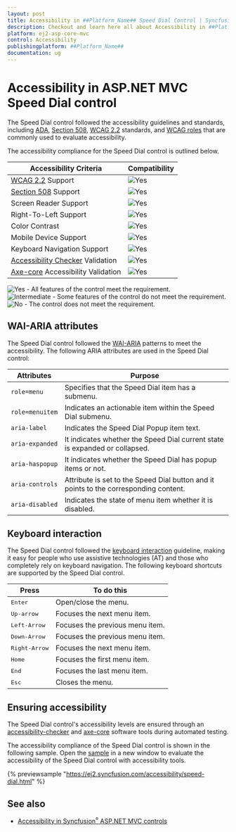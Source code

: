 ```yaml
---
layout: post
title: Accessibility in ##Platform_Name## Speed Dial Control | Syncfusion
description: Checkout and learn here all about Accessibility in ##Platform_Name## Speed Dial control of Syncfusion Essential JS 2 and more details.
platform: ej2-asp-core-mvc
control: Accessibility
publishingplatform: ##Platform_Name##
documentation: ug
---
```


# Accessibility in ASP.NET MVC Speed Dial control

The Speed Dial control followed the accessibility guidelines and standards, including [ADA](https://www.ada.gov/), [Section 508](https://www.section508.gov/), [WCAG 2.2](https://www.w3.org/TR/WCAG22/) standards, and [WCAG roles](https://www.w3.org/TR/wai-aria/#roles) that are commonly used to evaluate accessibility.

The accessibility compliance for the Speed Dial control is outlined below.

| Accessibility Criteria | Compatibility |
| -- | -- |
| [WCAG 2.2](https://www.w3.org/TR/WCAG22/) Support | <img src="https://cdn.syncfusion.com/content/images/landing-page/yes.png" alt="Yes"> |
| [Section 508](https://www.section508.gov/) Support | <img src="https://cdn.syncfusion.com/content/images/landing-page/yes.png" alt="Yes"> |
| Screen Reader Support | <img src="https://cdn.syncfusion.com/content/images/landing-page/yes.png" alt="Yes"> |
| Right-To-Left Support | <img src="https://cdn.syncfusion.com/content/images/landing-page/yes.png" alt="Yes"> |
| Color Contrast | <img src="https://cdn.syncfusion.com/content/images/landing-page/yes.png" alt="Yes"> |
| Mobile Device Support | <img src="https://cdn.syncfusion.com/content/images/landing-page/yes.png" alt="Yes"> |
| Keyboard Navigation Support | <img src="https://cdn.syncfusion.com/content/images/landing-page/yes.png" alt="Yes"> |
| [Accessibility Checker](https://www.npmjs.com/package/accessibility-checker) Validation | <img src="https://cdn.syncfusion.com/content/images/landing-page/yes.png" alt="Yes"> |
| [Axe-core](https://www.npmjs.com/package/axe-core) Accessibility Validation | <img src="https://cdn.syncfusion.com/content/images/landing-page/yes.png" alt="Yes"> |

<style>
    .post .post-content img {
        display: inline-block;
        margin: 0.5em 0;
    }
</style>

<div><img src="https://cdn.syncfusion.com/content/images/landing-page/yes.png" alt="Yes"> - All features of the control meet the requirement.</div>

<div><img src="https://cdn.syncfusion.com/content/images/landing-page/intermediate.png" alt="Intermediate"> - Some features of the control do not meet the requirement.</div>

<div><img src="https://cdn.syncfusion.com/content/images/landing-page/no.png" alt="No"> - The control does not meet the requirement.</div>

## WAI-ARIA attributes

The Speed Dial control followed the [WAI-ARIA](https://www.w3.org/WAI/ARIA/apg/patterns/menubar/) patterns to meet the accessibility. The following ARIA attributes are used in the Speed Dial control:

| Attributes | Purpose  |
| ------------ | ----------------------- |
| `role=menu` | Specifies that the Speed Dial item has a submenu.|
| `role=menuitem` | Indicates an actionable item within the Speed Dial submenu. |
| `aria-label` | Indicates the Speed Dial Popup item text. |
| `aria-expanded` | It indicates whether the Speed Dial current state is expanded or collapsed. |
| `aria-haspopup` | It indicates whether the Speed Dial has popup items or not. |
| `aria-controls` | Attribute is set to the Speed Dial button and it points to the corresponding content. |
| `aria-disabled` | Indicates the state of menu item whether it is disabled. |

## Keyboard interaction

The Speed Dial control followed the [keyboard interaction](https://www.w3.org/WAI/ARIA/apg/patterns/menubar/#keyboardinteraction) guideline, making it easy for people who use assistive technologies (AT) and those who completely rely on keyboard navigation. The following keyboard shortcuts are supported by the Speed Dial control.

| **Press** | **To do this** |
|------------|-------------------|
| <kbd>Enter</kbd> | Open/close the menu. |
| <kbd>Up-arrow </kbd> | Focuses the next menu item. |
| <kbd>Left-Arrow</kbd> | Focuses the previous menu item. |
| <kbd>Down-Arrow</kbd> | Focuses the previous menu item. |
| <kbd>Right-Arrow</kbd> | Focuses the next menu item. |
| <kbd>Home</kbd> | Focuses the first menu item. |
| <kbd>End</kbd> | Focuses the last menu item. |
| <kbd>Esc</kbd> | Closes the menu. |

## Ensuring accessibility

The Speed Dial control's accessibility levels are ensured through an [accessibility-checker](https://www.npmjs.com/package/accessibility-checker) and [axe-core](https://www.npmjs.com/package/axe-core) software tools during automated testing.

The accessibility compliance of the Speed Dial control is shown in the following sample. Open the [sample](https://ej2.syncfusion.com/accessibility/speed-dial.html) in a new window to evaluate the accessibility of the Speed Dial control with accessibility tools.

{% previewsample "https://ej2.syncfusion.com/accessibility/speed-dial.html" %}

## See also

* [Accessibility in Syncfusion<sup style="font-size:70%">&reg;</sup> ASP.NET MVC controls](../common/accessibility)
